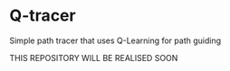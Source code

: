 # Q-tracer
Simple path tracer that uses Q-Learning for path guiding

THIS REPOSITORY WILL BE REALISED SOON

